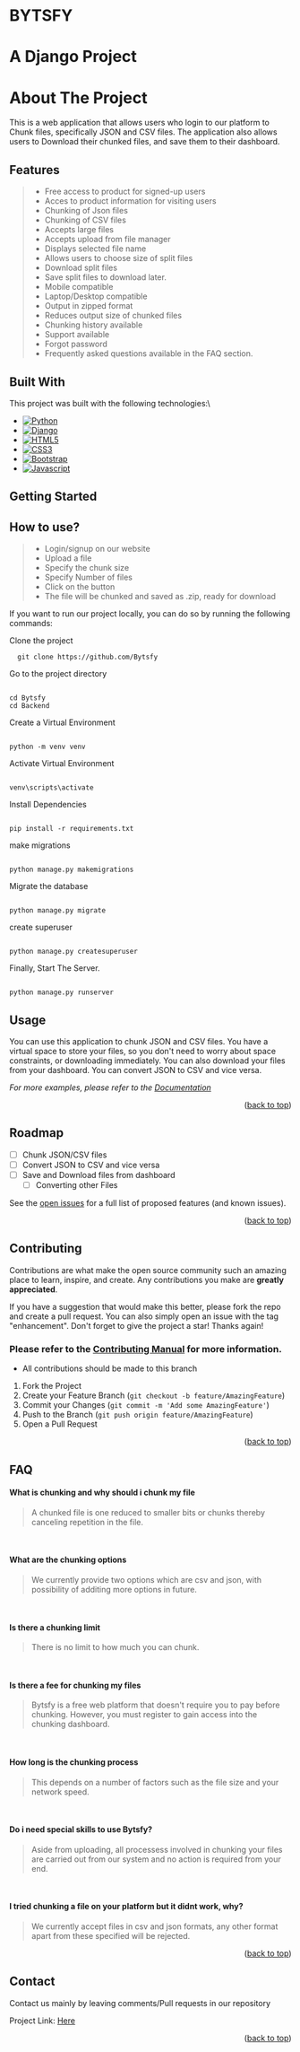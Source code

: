 # BYTSFY

# A Django Project

# About The Project

This is a web application that allows users who login to our platform to Chunk files, specifically JSON and CSV files.
The application also allows users to Download their chunked files, and save them to their dashboard.

## Features

> - Free access to product for signed-up users
> - Acces to product information for visiting users
> - Chunking of Json files
> - Chunking of CSV files
> - Accepts large files
> - Accepts upload from file manager
> - Displays selected file name
> - Allows users to choose size of split files
> - Download split files
> - Save split files to download later.
> - Mobile compatible
> - Laptop/Desktop compatible
> - Output in zipped format
> - Reduces output size of chunked files
> - Chunking history available
> - Support available
> - Forgot password
> - Frequently asked questions available in the FAQ section.

## Built With

This project was built with the following technologies:\

- [![Python](https://img.shields.io/badge/language-Python-blue.svg)](https://www.python.org/)
- [![Django](https://img.shields.io/badge/Framework-Django-Green.svg)](https://www.djangoproject.com/)
- [![HTML5](https://img.shields.io/badge/language-HTML5-Blue.svg)](https://www.w3.org/html/logo/)
- [![CSS3](https://img.shields.io/badge/language-CSS3-Blue.svg)](https://www.w3.org/Style/CSS/)
- [![Bootstrap](https://img.shields.io/badge/Framework-Bootstrap-Green.svg)](https://getbootstrap.com/)
- [![Javascript](https://img.shields.io/badge/language-Javascript-Blue.svg)](https://www.javascript.com/)

## Getting Started

## How to use?

> - Login/signup on our website
> - Upload a file
> - Specify the chunk size
> - Specify Number of files
> - Click on the button
> - The file will be chunked and saved as .zip, ready for download

If you want to run our project locally, you can do so by running the following commands:

Clone the project

```
  git clone https://github.com/Bytsfy
```

Go to the project directory

```

cd Bytsfy
cd Backend

```

Create a Virtual Environment

```

python -m venv venv

```

Activate Virtual Environment

```

venv\scripts\activate

```

Install Dependencies

```

pip install -r requirements.txt

```

make migrations

```

python manage.py makemigrations

```

Migrate the database

```

python manage.py migrate

```

create superuser

```

python manage.py createsuperuser

```

Finally, Start The Server.

```

python manage.py runserver

```

## Usage

You can use this application to chunk JSON and CSV files.
You have a virtual space to store your files, so you don't need to worry about space constraints, or downloading
immediately.
You can also download your files from your dashboard.
You can convert JSON to CSV and vice versa.

_For more examples, please refer to the [Documentation](https://example.com)_

<p align="right">(<a href="#readme-top">back to top</a>)</p>

<!-- ROADMAP -->

## Roadmap

- [ ] Chunk JSON/CSV files
- [ ] Convert JSON to CSV and vice versa
- [ ] Save and Download files from dashboard
  - [ ] Converting other Files

See the [open issues](https://github.com/zuri-training/Chunk_file_team_46_Bytsfy/issues?q=is%3Aopen+is%3Aissue) for a
full list of proposed features (and known issues).

<p align="right">(<a href="#readme-top">back to top</a>)</p>

## Contributing

Contributions are what make the open source community such an amazing place to learn, inspire, and create. Any
contributions you make are **greatly appreciated**.

If you have a suggestion that would make this better, please fork the repo and create a pull request. You can also
simply open an issue with the tag "enhancement".
Don't forget to give the project a star! Thanks again!

### Please refer to the [Contributing Manual](contributing.md) for more information.

- All contributions should be made to this branch

1. Fork the Project
2. Create your Feature Branch (`git checkout -b feature/AmazingFeature`)
3. Commit your Changes (`git commit -m 'Add some AmazingFeature'`)
4. Push to the Branch (`git push origin feature/AmazingFeature`)
5. Open a Pull Request

<p align="right">(<a href="#readme-top">back to top</a>)</p>

## FAQ

#### What is chunking and why should i chunk my file

> A chunked file is one reduced to smaller bits or chunks thereby canceling repetition in the file.

​

#### What are the chunking options

> We currently provide two options which are csv and json, with possibility of additing more options in future.

​

#### Is there a chunking limit

> There is no limit to how much you can chunk.

​

#### Is there a fee for chunking my files

> Bytsfy is a free web platform that doesn't require you to pay before chunking. However, you must register to gain
> access into the chunking dashboard.

​

#### How long is the chunking process

> This depends on a number of factors such as the file size and your network speed.

​

#### Do i need special skills to use Bytsfy?

> Aside from uploading, all processess involved in chunking your files are carried out from our system and no action is
> required from your end.

​

#### I tried chunking a file on your platform but it didnt work, why?

> We currently accept files in csv and json formats, any other format apart from these specified will be rejected.

<p align="right">(<a href="#readme-top">back to top</a>)</p>

## Contact

Contact us mainly by leaving comments/Pull requests in our repository

Project Link: [Here](https://github.com/zuri-training/Chunk_file_team_46_Bytsfy)

<p align="right">(<a href="#readme-top">back to top</a>)</p>
